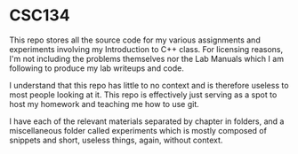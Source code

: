 CSC134
======

This repo stores all the source code for my various assignments and experiments involving my Introduction to C++ class. For licensing reasons, I'm not including the problems themselves nor the Lab Manuals which I am following to produce my lab writeups and code. 

I understand that this repo has little to no context and is therefore useless to most people looking at it. This repo is effectively just serving as a spot to host my homework and teaching me how to use git. 

I have each of the relevant materials separated by chapter in folders, and a miscellaneous folder called experiments which is mostly composed of snippets and short, useless things, again, without context.
